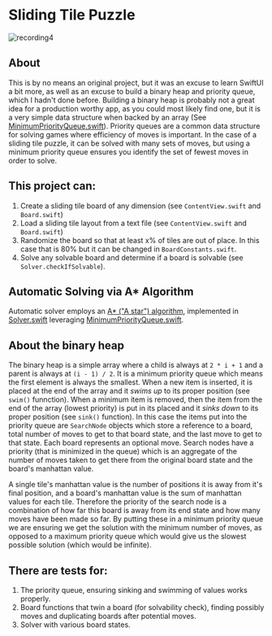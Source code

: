 # Sliding Tile Puzzle 

![recording4](https://user-images.githubusercontent.com/11002/136454277-1760eaab-6a1a-43d8-8089-6d40456fe43e.gif)

## About

This is by no means an original project, but it was an excuse to learn SwiftUI a bit more, as well as an excuse to build a binary heap and priority queue, which I hadn't done before. Building a binary heap is probably not a great idea for a production worthy app, as you could most likely find one, but it is a very simple data structure when backed by an array (See [MinimumPriorityQueue.swift](https://github.com/joshstephenson/Sliding-Tile-Puzzle/blob/main/TilePuzzle/Shared/MinimumPriorityQueue.swift.)). Priority queues are a common data structure for solving games where efficiency of moves is important. In the case of a sliding tile puzzle, it can be solved with many sets of moves, but using a minimum priority queue ensures you identify the set of fewest moves in order to solve.

## This project can:

1. Create a sliding tile board of any dimension (see `ContentView.swift` and `Board.swift`)
2. Load a sliding tile layout from a text file (see `ContentView.swift` and `Board.swift`)
3. Randomize the board so that at least x% of tiles are out of place. In this case that is 80% but it can be changed in `BoardConstants.swift`.
4. Solve any solvable board and determine if a board is solvable (see `Solver.checkIfSolvable`).

## Automatic Solving via A* Algorithm

Automatic solver employs an [A* ("A star") algorithm](https://en.wikipedia.org/wiki/A*_search_algorithm), implemented in [Solver.swift](https://github.com/joshstephenson/Sliding-Tile-Puzzle/blob/main/TilePuzzle/Shared/Solver.swift) leveraging [MinimumPriorityQueue.swift](https://github.com/joshstephenson/Sliding-Tile-Puzzle/blob/main/TilePuzzle/Shared/MinimumPriorityQueue.swift.). 


## About the binary heap
The binary heap is a simple array where a child is always at `2 * i + 1` and a parent is always at `(i - 1) / 2`. It is a minimum priority queue which means the first element is always the smallest. When a new item is inserted, it is placed at the end of the array and it _swims up_ to its proper position (see `swim()` funnction). When a minimum item is removed, then the item from the end of the array (lowest priority) is put in its placed and it _sinks down_ to its proper position (see `sink()` function). In this case the items put into the priority queue are `SearchNode` objects which store a reference to a board,  total number of moves to get to that board state, and the last move to get to that state. Each board represents an optional move. Search nodes have a priority (that is minimized in the queue) which is an aggregate of the number of moves taken to get there from the original board state and the board's manhattan value.

A single tile's manhattan value is the number of positions it is away from it's final position, and a board's manhattan value is the sum of manhattan values for each tile. Therefore the priority of the search node is a combination of how far this board is away from its end state and how many moves have been made so far. By putting these in a minimum priority queue we are ensuring we get the solution with the minimum number of moves, as opposed to a maximum priority queue which would give us the slowest possible solution (which would be infinite).

## There are tests for:

1. The priority queue, ensuring sinking and swimming of values works properly.
2. Board functions that twin a board (for solvability check), finding possibly moves and duplicating boards after potential moves.
3. Solver with various board states.
